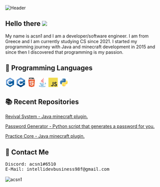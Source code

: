 
![Header](https://raw.githubusercontent.com/acsn1/about/main/self2.png "Header")
## Hello there <img src="https://raw.githubusercontent.com/acsn1/about/main/wave.gif" witdh="40px" height="40px"></img>

My name is acsn1 and I am a developer/software engineer. I am from Greece and I am currently studying CS since 2021.
I started my programming journey with Java and minecraft development in 2015 and since then I discovered that programming is my passion.

 ## 📌 Programming Languages
<p align="left"> <a target="_blank" rel="noreferrer"> <img src="https://raw.githubusercontent.com/devicons/devicon/master/icons/c/c-original.svg" alt="c" width="30" height="30"/> </a> <a target="_blank" rel="noreferrer"> <img src="https://raw.githubusercontent.com/devicons/devicon/master/icons/cplusplus/cplusplus-original.svg" alt="cplusplus" width="30" height="30"/> </a> <a target="_blank" rel="noreferrer"> <img src="https://raw.githubusercontent.com/devicons/devicon/master/icons/html5/html5-original-wordmark.svg" alt="html5" width="30" height="30"/> </a> <a target="_blank" rel="noreferrer"> <img src="https://raw.githubusercontent.com/devicons/devicon/master/icons/java/java-original.svg" alt="java" width="30" height="30"/> </a> <a target="_blank" rel="noreferrer"> <img src="https://raw.githubusercontent.com/devicons/devicon/master/icons/javascript/javascript-original.svg" alt="javascript" width="30" height="30"/> </a> <a target="_blank" rel="noreferrer"> <img src="https://raw.githubusercontent.com/devicons/devicon/master/icons/python/python-original.svg" alt="python" width="30" height="30"/> </a> </p>

## 📚 Recent Repositories
<a href="https://github.com/acsn1/RevivalSystem">Revival System - Java minecraft plugin.</a>     
  
<a href="https://github.com/acsn1/passwordGenerator">Password Generator - Python script that generates a password for you.</a>

<a href="https://github.com/acsn1/PracticeCore">Practice Core - Java minecraft plugin.</a>

## 📝 Contact Me
<pre>
Discord: acsn1#6510
E-Mail: intellidevbusiness98f@gmail.com
</pre>



<p><img align="center" src="https://github-readme-stats.vercel.app/api/top-langs?username=acsn1&show_icons=true&theme=radical&locale=en&layout=compact" alt="acsn1" /></p>


